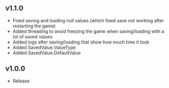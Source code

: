 ## v1.1.0
- Fixed saving and loading null values (which fixed save not working after restarting the game)
- Added threading to avoid freezing the game when saving/loading with a lot of saved values
- Added logs after saving/loading that show how much time it took
- Added SavedValue.ValueType
- Added SavedValue.DefaultValue

## v1.0.0
- Release
